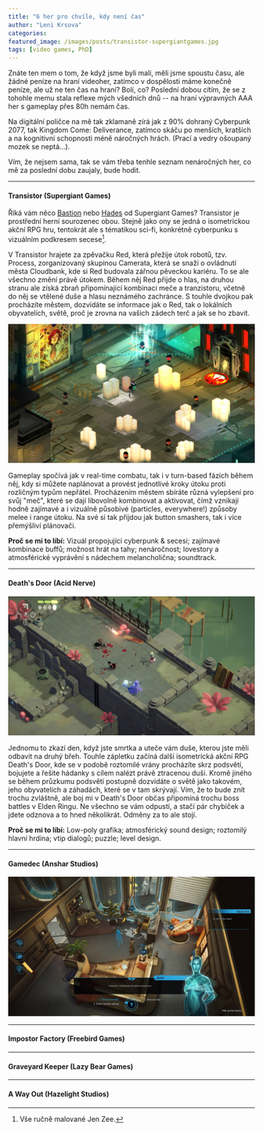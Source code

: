 ```yaml
---
title: "6 her pro chvíle, kdy není čas"
author: "Leni Krsova"
categories: 
featured_image: /images/posts/transistor-supergiantgames.jpg
tags: [video games, PhD]
---
```


Znáte ten mem o tom, že když jsme byli malí, měli jsme spoustu času, ale žádné peníze na hraní videoher, zatímco v dospělosti máme konečně peníze, ale už ne ten čas na hraní? Bolí, co? Poslední dobou cítím, že se z tohohle memu stala reflexe mých všedních dnů -- na hraní výpravných AAA her s gameplay přes 80h nemám čas. 

Na digitální poličce na mě tak zklamaně zírá jak z 90% dohraný Cyberpunk 2077, tak Kingdom Come: Deliverance, zatímco skáču po menších, kratších a na kognitivní schopnosti méně náročných hrách. (Prací a vedry ošoupaný mozek se neptá...).

Vím, že nejsem sama, tak se vám třeba tenhle seznam nenáročných her, co mě za poslední dobu zaujaly, bude hodit.

----

#### Transistor (Supergiant Games)

Říká vám něco <a href="https://store.steampowered.com/app/107100/Bastion/" target="_blank">Bastion</a> nebo <a href="https://store.steampowered.com/app/1145360/Hades/" target="_blank">Hades</a> od Supergiant Games? Transistor je prostřední herní sourozenec obou. Stejně jako ony se jedná o isometrickou akční RPG hru, tentokrát ale s tématikou sci-fi, konkrétně cyberpunku s vizuálním podkresem secese[^1].

V Transistor hrajete za zpěvačku Red, která přežije útok robotů, tzv. Process, zorganizovaný skupinou Camerata, která se snaží o ovládnutí města Cloudbank, kde si Red budovala zářnou pěveckou kariéru. To se ale všechno změní právě útokem. Během něj Red přijde o hlas, na druhou stranu ale získá zbraň připomínající kombinaci meče a tranzistoru, včetně do něj se vtělené duše a hlasu neznámého zachránce. S touhle dvojkou pak procházíte městem, dozvídáte se informace jak o Red, tak o lokálních obyvatelích, světě, proč je zrovna na vašich zádech terč a jak se ho zbavit. 

![](/images/posts/transistor-gameplay.jpg)

Gameplay spočívá jak v real-time combatu, tak i v turn-based fázích během něj, kdy si můžete naplánovat a provést jednotlivé kroky útoku proti rozličným typům nepřátel. Procházením městem sbíráte různá vylepšení pro svůj "meč", které se dají libovolně kombinovat a aktivovat, čímž vznikají hodně zajímavé a i vizuálně působivé (particles, everywhere!) způsoby melee i range útoku. Na své si tak přijdou jak button smashers, tak i více přemýšliví plánovači. 

**Proč se mi to líbí:**
Vizuál propojující cyberpunk & secesi; zajímavé kombinace buffů; možnost hrát na tahy; nenáročnost; lovestory a atmosférické vyprávění s nádechem melancholična; soundtrack.

----

#### Death's Door (Acid Nerve)
![](/images/posts/deathdoor.jpg)

Jednomu to zkazí den, když jste smrtka a uteče vám duše, kterou jste měli odbavit na druhý břeh. Touhle zápletku začíná další isometrická akční RPG Death's Door, kde se v podobě roztomilé vrány procházíte skrz podsvětí, bojujete a řešíte hádanky s cílem nalézt právě ztracenou duši. Kromě jiného se během průzkumu podsvětí postupně dozvídáte o světě jako takovém, jeho obyvatelích a záhadách, které se v tam skrývají. Vím, že to bude znít trochu zvláštně, ale boj mi v Death's Door občas připomíná trochu boss battles v Elden Ringu. Ne všechno se vám odpustí, a stačí pár chybiček a jdete odznova a to hned několikrát. Odměny za to ale stojí.

**Proč se mi to líbí:**
Low-poly grafika; atmosférický sound design; roztomilý hlavní hrdina; vtip dialogů; puzzle; level design.

----

#### Gamedec (Anshar Studios)

![](/images/posts/gamedecgame.jpg)

----

#### Impostor Factory (Freebird Games)

----
#### Graveyard Keeper (Lazy Bear Games)

----
#### A Way Out (Hazelight Studios)


[^1]: Vše ručně malované Jen Zee.

